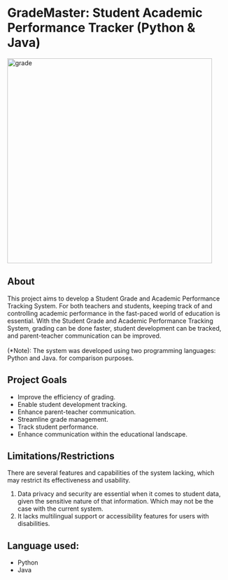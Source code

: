 <h1> GradeMaster: Student Academic Performance Tracker (Python & Java) </h1>

<img width="468" alt="grade" src="https://github.com/user-attachments/assets/85677df4-9b79-4795-bdd5-eed5780e9d7e"> 
<h2> About </h2> 

This project aims to develop a Student Grade and Academic Performance Tracking System. For both teachers and students, keeping track of and controlling academic performance in the fast-paced world of education is essential. With the Student Grade and Academic Performance Tracking System, grading can be done faster, student development can be tracked, and parent-teacher communication can be improved.
<br><br>
(*Note): The system was developed using two programming languages: Python and Java. for comparison purposes. 

<h2> Project Goals </h2>

- Improve the efficiency of grading.
- Enable student development tracking.
- Enhance parent-teacher communication.
- Streamline grade management.
- Track student performance.
- Enhance communication within the educational landscape.

<h2> Limitations/Restrictions </h2>

There are several features and capabilities of the system lacking, which may restrict its effectiveness and usability.
<br>
1. Data privacy and security are essential when it comes to student data, given the sensitive nature of that information. Which may not be the case with the current system.
2. It lacks multilingual support or accessibility features for users with disabilities.

 


<h2> Language used: </h2>

- Python 
- Java
